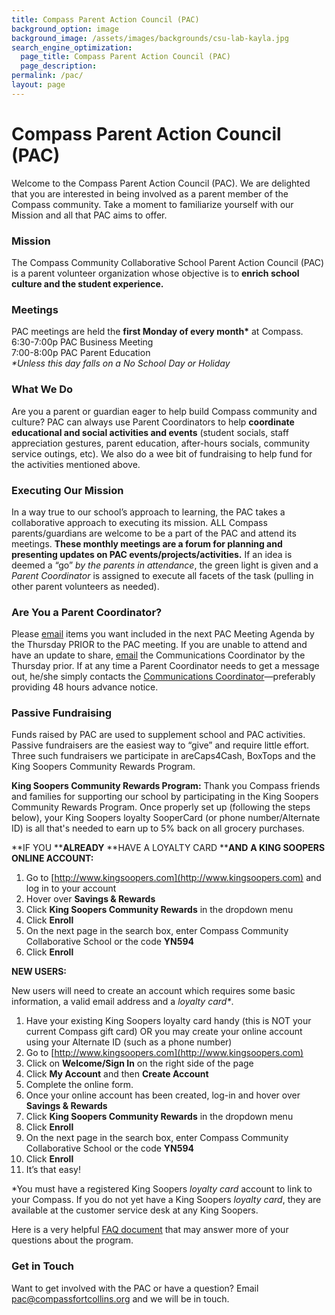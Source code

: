 ```yaml
---
title: Compass Parent Action Council (PAC)
background_option: image
background_image: /assets/images/backgrounds/csu-lab-kayla.jpg
search_engine_optimization:
  page_title: Compass Parent Action Council (PAC)
  page_description:
permalink: /pac/
layout: page
---
```


# Compass Parent Action Council (PAC)

Welcome to the Compass Parent Action Council (PAC). We are delighted that you are interested in being involved as a parent member of the Compass community. Take a moment to familiarize yourself with our Mission and all that PAC aims to offer.

### Mission

The Compass Community Collaborative School Parent Action Council (PAC) is a parent volunteer organization whose objective is to **enrich school culture and the student experience.**

### Meetings

PAC meetings are held the **first Monday of every month\*** at Compass.<br>6:30-7:00p PAC Business Meeting<br>7:00-8:00p PAC Parent Education<br>*\*Unless this day falls on a No School Day or Holiday*

### What We Do

Are you a parent or guardian eager to help build Compass community and culture? PAC can always use Parent Coordinators to help&nbsp;**coordinate educational and social activities and events** (student socials, staff appreciation gestures, parent education, after-hours socials, community service outings, etc). We also do a wee bit of fundraising to help fund for the activities mentioned above.

### Executing Our Mission

In a way true to our school’s approach to learning, the PAC takes a collaborative approach to executing its mission. ALL Compass parents/guardians are welcome to be a part of the PAC and attend its meetings. **These monthly meetings are a forum for planning and presenting updates on PAC events/projects/activities.** If an idea is deemed a “go” *by the parents in attendance*, the green light is given and a *Parent Coordinator* is assigned to execute all facets of the task (pulling in other parent volunteers as needed).

### Are You a Parent Coordinator?

Please [email](mailto:pac@compassfortcollins.org?subject=Agenda%20Item)&nbsp;items you want included in the next PAC Meeting Agenda by the Thursday PRIOR to the PAC meeting. If you are unable to attend and have an update to share, [email](mailto:pac@compassfortcollins.org?subject=Agenda%20Item) the Communications Coordinator by the Thursday prior. If at any time a Parent Coordinator needs to get a message out, he/she simply contacts the&nbsp;[Communications Coordinator](mailto:pac@compassfortcollins.org)—preferably providing 48 hours advance notice.

### Passive Fundraising

Funds raised by PAC are used to supplement school and PAC activities. Passive fundraisers are the easiest way to “give” and require little effort. Three such fundraisers we participate in areCaps4Cash, BoxTops and the King Soopers Community Rewards Program.

**King Soopers Community Rewards Program:**&nbsp;Thank you Compass friends and families for supporting our school by participating in the King Soopers Community Rewards Program. Once properly set up (following the steps below), your King Soopers loyalty SooperCard (or phone number/Alternate ID) is all that's needed to earn up to 5% back on all grocery purchases.

**IF YOU&nbsp;****ALREADY** **HAVE A LOYALTY CARD&nbsp;****AND** **A KING SOOPERS ONLINE ACCOUNT:**

1. Go to [http://www.kingsoopers.com](http://www.kingsoopers.com) and log in to your account
2. Hover over **Savings & Rewards**
3. Click **King Soopers Community Rewards** in the dropdown menu
4. Click **Enroll**
5. On the next page in the search box, enter Compass Community Collaborative School or the code **YN594**
6. Click **Enroll**

**NEW USERS:**

New users will need to create an account which requires some basic information, a valid email address and a *loyalty* *card\**.

1. Have your existing King Soopers loyalty card handy (this is NOT your current Compass gift card) OR you may create your online account using your Alternate ID (such as a phone number)
2. Go to [http://www.kingsoopers.com](http://www.kingsoopers.com)
3. Click on **Welcome/Sign In** on the right side of the page
4. Click **My Account** and then **Create Account**
5. Complete the online form.
6. Once your online account has been created, log-in and hover over **Savings & Rewards**
7. Click **King Soopers Community Rewards** in the dropdown menu
8. Click **Enroll**
9. On the next page in the search box, enter Compass Community Collaborative School or the code **YN594**
10. Click **Enroll**
11. It’s that easy\!

\*You must have a registered King Soopers *loyalty card* account to link to your Compass. If you do not yet have a King Soopers *loyalty card*, they are available at the customer service desk at any King Soopers.

Here is a very helpful [FAQ document](https://www.kroger.com/asset/delta_faq) that may answer more of your questions about the program.

### Get in Touch

Want to get involved with the PAC or have a question? Email [pac@compassfortcollins.org](mailto:pac@compassfortcollins.org) and we will be in touch.